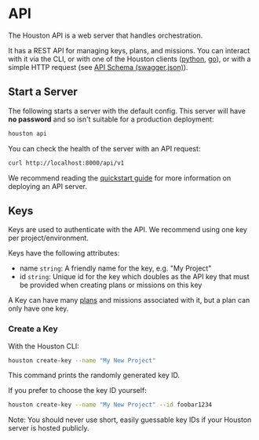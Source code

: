 
# API

The Houston API is a web server that handles orchestration.

It has a REST API for managing keys, plans, and missions. You can interact with it via the CLI, or with one of the Houston 
clients ([python](https://pypi.org/project/houston-client/), [go](https://github.com/datasparq-ai/houston/client)), 
or with a simple HTTP request (see [API Schema (swagger.json)](https://storage.googleapis.com/houston-static/swagger.json)).

## Start a Server

The following starts a server with the default config. This server will have **no password** and so isn't suitable for
a production deployment:

```bash
houston api
```

You can check the health of the server with an API request:

```bash
curl http://localhost:8000/api/v1
```

We recommend reading the [quickstart guide](https://github.com/datasparq-intelligent-products/houston-quickstart-python)
for more information on deploying an API server. 

## Keys

Keys are used to authenticate with the API. We recommend using one key per project/environment.

Keys have the following attributes:
- name `string`: A friendly name for the key, e.g. "My Project"
- id `string`: Unique id for the key which doubles as the API key that must be provided when creating plans or missions on this key

A Key can have many [plans](./plans.md) and missions associated with it, but a plan can only have one key.

### Create a Key

With the Houston CLI:

```bash
houston create-key --name "My New Project"
```

This command prints the randomly generated key ID.

If you prefer to choose the key ID yourself:

```bash
houston create-key --name "My New Project" --id foobar1234
```

Note: You should never use short, easily guessable key IDs if your Houston server is hosted publicly. 
